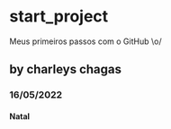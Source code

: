 # start_project
Meus primeiros passos com o GitHub \o/
## by charleys chagas

### 16/05/2022

#### Natal


